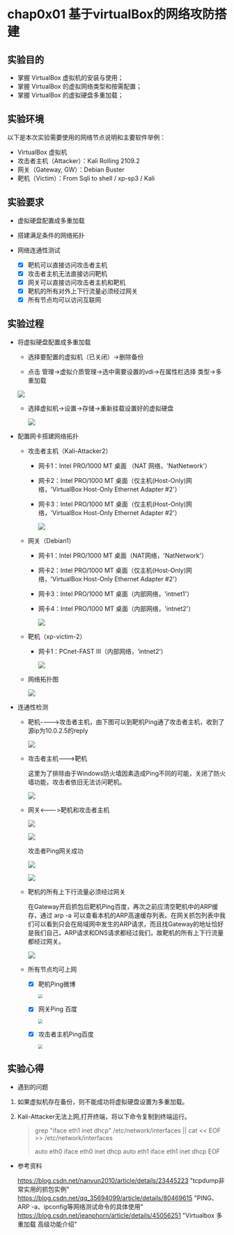 # chap0x01 基于virtualBox的网络攻防搭建

## 实验目的

- 掌握 VirtualBox 虚拟机的安装与使用；
- 掌握 VirtualBox 的虚拟网络类型和按需配置；
- 掌握 VirtualBox 的虚拟硬盘多重加载；

## 实验环境

以下是本次实验需要使用的网络节点说明和主要软件举例：

- VirtualBox 虚拟机
- 攻击者主机（Attacker）：Kali Rolling 2109.2
- 网关（Gateway, GW）：Debian Buster
- 靶机（Victim）：From Sqli to shell / xp-sp3 / Kali

## 实验要求

* 虚拟硬盘配置成多重加载

* 搭建满足条件的网络拓扑
* 网络连通性测试
  - [x] 靶机可以直接访问攻击者主机
  - [x] 攻击者主机无法直接访问靶机
  - [x] 网关可以直接访问攻击者主机和靶机
  - [x] 靶机的所有对外上下行流量必须经过网关
  - [x] 所有节点均可以访问互联网

## 实验过程

* 将虚拟硬盘配置成多重加载
  * 选择要配置的虚拟机（已关闭）->删除备份
  
  * 点击 管理->虚拟介质管理->选中需要设置的vdi->在属性栏选择 类型->多重加载
  
  ![](https://github.com/CUCCS/2019-NS-Public-Whispermay/tree/ns-chap0x01/ns-chap0x01%201.0/image/multiattach.png)
  
  * 选择虚拟机->设置->存储->重新挂载设置好的虚拟硬盘
  
    ![](https://github.com/CUCCS/2019-NS-Public-Whispermay/tree/ns-chap0x01/ns-chap0x01%201.0/image/multiattach2.png)
  
* 配置网卡搭建网络拓扑
  * 攻击者主机（Kali-Attacker2）
    
    * 网卡1：Intel PRO/1000 MT 桌面 （NAT 网络，'NatNetwork'）
    
    * 网卡2：Intel PRO/1000 MT 桌面（仅主机(Host-Only)网络，'VirtualBox Host-Only Ethernet Adapter #2'）
  
    * 网卡3：Intel PRO/1000 MT 桌面（仅主机(Host-Only)网络，'VirtualBox Host-Only Ethernet Adapter #2'）
    
      ![](https://github.com/CUCCS/2019-NS-Public-Whispermay/tree/ns-chap0x01/ns-chap0x01%201.0/image/AttackerNet.png)
    
  * 网关（Debian1）
    
    * 网卡1：Intel PRO/1000 MT 桌面（NAT网络，'NatNetwork'）
    
    * 网卡2：Intel PRO/1000 MT 桌面（仅主机(Host-Only)网络，'VirtualBox Host-Only Ethernet Adapter #2'）
    
    * 网卡3：Intel PRO/1000 MT 桌面（内部网络，'intnet1'）
    
    * 网卡4：Intel PRO/1000 MT 桌面（内部网络，'intnet2'）
    
      ![](https://github.com/CUCCS/2019-NS-Public-Whispermay/tree/ns-chap0x01/ns-chap0x01%201.0/image/GatewayNet.png)
    
  * 靶机（xp-victim-2）
  
    * 网卡1：PCnet-FAST III（内部网络，‘intnet2’） 
  
      ![](https://github.com/CUCCS/2019-NS-Public-Whispermay/tree/ns-chap0x01/ns-chap0x01%201.0/image/VitcimNet.png)
    
  * 网络拓扑图
    
    ![](https://github.com/CUCCS/2019-NS-Public-Whispermay/tree/ns-chap0x01/ns-chap0x01%201.0/image/topology.jpg)
  
* 连通性检测
  
  * 靶机---->攻击者主机，由下图可以到靶机Ping通了攻击者主机，收到了源ip为10.0.2.5的reply
  
    ![](https://github.com/CUCCS/2019-NS-Public-Whispermay/tree/ns-chap0x01/ns-chap0x01%201.0/image/VictimpingAttacker.png)
  
  * 攻击者主机--->靶机
  
    这里为了排除由于Windows防火墙因素造成Ping不同的可能，关闭了防火墙功能，攻击者依旧无法访问靶机。
  
    ![](https://github.com/CUCCS/2019-NS-Public-Whispermay/tree/ns-chap0x01/ns-chap0x01%201.0/image/AttackerPingVictim.png)
  
  * 网关<--->靶机和攻击者主机
  
    ![](https://github.com/CUCCS/2019-NS-Public-Whispermay/tree/ns-chap0x01/ns-chap0x01%201.0/image/GatewayPingVictim.png)
  
    ![](https://github.com/CUCCS/2019-NS-Public-Whispermay/tree/ns-chap0x01/ns-chap0x01%201.0/image/GatewayPingAttacker.png)
  
    攻击者Ping网关成功
  
    ![](https://github.com/CUCCS/2019-NS-Public-Whispermay/tree/ns-chap0x01/ns-chap0x01%201.0/image/AttackerPingGateway1.png)
  
    ![](https://github.com/CUCCS/2019-NS-Public-Whispermay/tree/ns-chap0x01/ns-chap0x01%201.0/image/AttackerPingGateway2.png)
  
  * 靶机的所有上下行流量必须经过网关
  
    在Gateway开启抓包后靶机Ping百度，再次之前应清空靶机中的ARP缓存，通过 arp -a 可以查看本机的ARP高速缓存列表。在网关抓包列表中我们可以看到只会在局域网中发生的ARP请求，而且找Gateway的地址恰好是我们自己，ARP请求和DNS请求都经过我们，故靶机的所有上下行流量都经过网关。
  
    ![](https://github.com/CUCCS/2019-NS-Public-Whispermay/tree/ns-chap0x01/ns-chap0x01%201.0/image/VitcimALL.png)
  
  * 所有节点均可上网
  
    - [x] 靶机Ping微博 
  
      <img src="https://github.com/CUCCS/2019-NS-Public-Whispermay/tree/ns-chap0x01/ns-chap0x01%201.0/imageXP-victimPing.png" style="zoom:60%;" />
  
    - [x] 网关Ping 百度 
  
      <img src="https://github.com/CUCCS/2019-NS-Public-Whispermay/tree/ns-chap0x01/ns-chap0x01%201.0/image/GatewayPing.png" style="zoom:60%;" />
  
    - [x] 攻击者主机Ping百度 
  
      <img src="https://github.com/CUCCS/2019-NS-Public-Whispermay/tree/ns-chap0x01/ns-chap0x01%201.0/image/AttackerPing.png" style="zoom:60%;" />

## 实验心得

* 遇到的问题

1. 如果虚拟机存在备份，则不能成功将虚拟硬盘设置为多重加载。

2. Kali-Attacker无法上网,打开终端，将以下命令复制到终端运行。

   >  grep "iface eth1 inet dhcp" /etc/network/interfaces || cat << EOF >> /etc/network/interfaces
   >
   > auto eth0
   > iface eth0 inet dhcp
   > auto eth1
   > iface eth1 inet dhcp
   > EOF

* 参考资料

   https://blog.csdn.net/nanyun2010/article/details/23445223	"tcpdump非常实用的抓包实例"
   https://blog.csdn.net/qq_35694099/article/details/80469615	"PING、ARP -a、ipconfig等网络测试命令的具体使用"
   https://blog.csdn.net/jeanphorn/article/details/45056251	"Virtualbox 多重加载 高级功能介绍"

  

